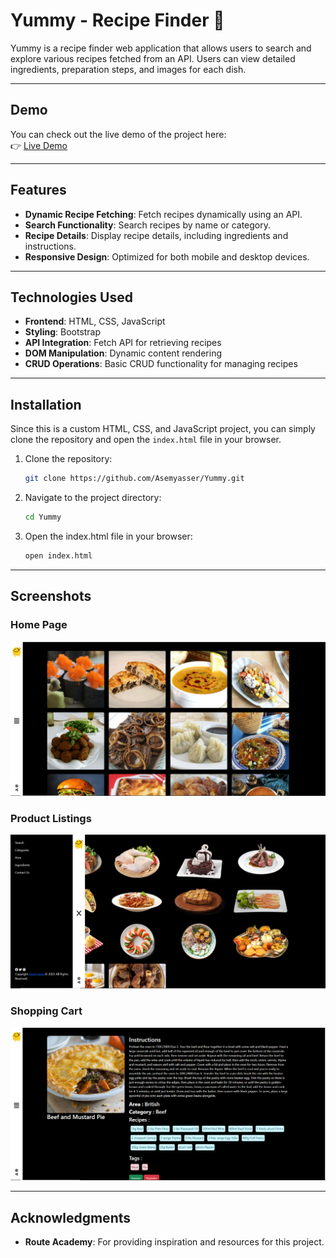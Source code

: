 # Yummy - Recipe Finder 🍴

Yummy is a recipe finder web application that allows users to search and explore various recipes fetched from an API. Users can view detailed ingredients, preparation steps, and images for each dish.

---

## Demo

You can check out the live demo of the project here:  
👉 [Live Demo](https://asemyasser.github.io/Yummy/)

---

## Features

- **Dynamic Recipe Fetching**: Fetch recipes dynamically using an API.
- **Search Functionality**: Search recipes by name or category.
- **Recipe Details**: Display recipe details, including ingredients and instructions.
- **Responsive Design**: Optimized for both mobile and desktop devices.

---

## Technologies Used

- **Frontend**: HTML, CSS, JavaScript
- **Styling**: Bootstrap
- **API Integration**: Fetch API for retrieving recipes
- **DOM Manipulation**: Dynamic content rendering
- **CRUD Operations**: Basic CRUD functionality for managing recipes

---

## Installation

Since this is a custom HTML, CSS, and JavaScript project, you can simply clone the repository and open the `index.html` file in your browser.

1. Clone the repository:
   ```bash
   git clone https://github.com/Asemyasser/Yummy.git
   ```

2. Navigate to the project directory:
   ```bash
   cd Yummy
   ```

3. Open the index.html file in your browser:
   ```bash
   open index.html
   ```
---

## Screenshots

### Home Page
![All Recipes](screenshots/yummy1.PNG)

### Product Listings
![Recipes by Category](screenshots/Yummy2.PNG)

### Shopping Cart
![Recipe Ingredients](screenshots/Yummy3.PNG)

---

## Acknowledgments

- **Route Academy**: For providing inspiration and resources for this project.

